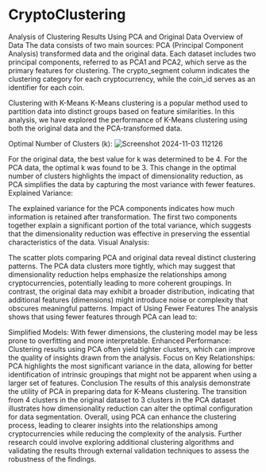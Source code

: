 # CryptoClustering

Analysis of Clustering Results Using PCA and Original Data
Overview of Data
The data consists of two main sources: PCA (Principal Component Analysis) transformed data and the original data. Each dataset includes two principal components, referred to as PCA1 and PCA2, which serve as the primary features for clustering. The crypto_segment column indicates the clustering category for each cryptocurrency, while the coin_id serves as an identifier for each coin.

Clustering with K-Means
K-Means clustering is a popular method used to partition data into distinct groups based on feature similarities. In this analysis, we have explored the performance of K-Means clustering using both the original data and the PCA-transformed data.

Optimal Number of Clusters (k):
![Screenshot 2024-11-03 112126](https://github.com/user-attachments/assets/50fa3ea1-4132-4d37-b9d1-04a478a20026)

For the original data, the best value for k was determined to be 4.
For the PCA data, the optimal k was found to be 3.
This change in the optimal number of clusters highlights the impact of dimensionality reduction, as PCA simplifies the data by capturing the most variance with fewer features.
Explained Variance:

The explained variance for the PCA components indicates how much information is retained after transformation. The first two components together explain a significant portion of the total variance, which suggests that the dimensionality reduction was effective in preserving the essential characteristics of the data.
Visual Analysis:

The scatter plots comparing PCA and original data reveal distinct clustering patterns. The PCA data clusters more tightly, which may suggest that dimensionality reduction helps emphasize the relationships among cryptocurrencies, potentially leading to more coherent groupings.
In contrast, the original data may exhibit a broader distribution, indicating that additional features (dimensions) might introduce noise or complexity that obscures meaningful patterns.
Impact of Using Fewer Features
The analysis shows that using fewer features through PCA can lead to:

Simplified Models: With fewer dimensions, the clustering model may be less prone to overfitting and more interpretable.
Enhanced Performance: Clustering results using PCA often yield tighter clusters, which can improve the quality of insights drawn from the analysis.
Focus on Key Relationships: PCA highlights the most significant variance in the data, allowing for better identification of intrinsic groupings that might not be apparent when using a larger set of features.
Conclusion
The results of this analysis demonstrate the utility of PCA in preparing data for K-Means clustering. The transition from 4 clusters in the original dataset to 3 clusters in the PCA dataset illustrates how dimensionality reduction can alter the optimal configuration for data segmentation. Overall, using PCA can enhance the clustering process, leading to clearer insights into the relationships among cryptocurrencies while reducing the complexity of the analysis. Further research could involve exploring additional clustering algorithms and validating the results through external validation techniques to assess the robustness of the findings.
